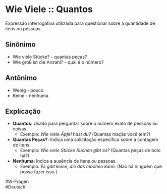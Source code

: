 # Wie Viele :: Quantos
Expressão interrogativa utilizada para questionar sobre a quantidade de itens ou pessoas.

## Sinônimo
- Wie viele Stücke? - quantas peças?  
- Wie groß ist die Anzahl? - qual é o número?  

## Antônimo
- Wenig - pouco  
- Keine - nenhuma  

## Explicação
- **Quantos**: Usado para perguntar sobre o número exato de pessoas ou coisas.
  - Exemplo: *Wie viele Äpfel hast du?* (Quantas maçãs você tem?)
- **Quantas Peças?**: Indica uma solicitação específica sobre a contagem de itens.
  - Exemplo: *Wie viele Stücke Kuchen gibt es?* (Quantas peças de bolo há?)
- **Nenhuma**: Indica a ausência de itens ou pessoas.
  - Exemplo: *Es gibt keine, die das machen kann.* (Não há ninguém que possa fazer isso.)

#W-Fragen  
#Deutsch
